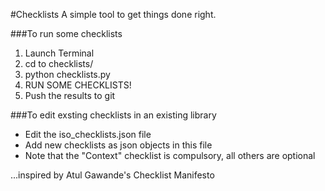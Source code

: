 #Checklists
A simple tool to get things done right.

###To run some checklists
1. Launch Terminal
2. cd to checklists/
3. python checklists.py
4. RUN SOME CHECKLISTS!
5. Push the results to git

###To edit exsting checklists in an existing library
* Edit the iso_checklists.json file
* Add new checklists as json objects in this file
* Note that the "Context" checklist is compulsory, all others are optional
  
  
...inspired by Atul Gawande's Checklist Manifesto